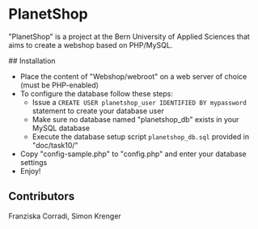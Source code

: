 # PlanetShop

"PlanetShop" is a project at the Bern University of Applied Sciences that aims to create a webshop based on PHP/MySQL.

## Installation

* Place the content of "Webshop/webroot" on a web server of choice (must be PHP-enabled)
* To configure the database follow these steps:
    * Issue a `CREATE USER planetshop_user IDENTIFIED BY mypassword` statement to create your database user
    * Make sure no database named "planetshop\_db" exists in your MySQL database
    * Execute the database setup script `planetshop_db.sql` provided in "doc/task10/"
* Copy "config-sample.php" to "config.php" and enter your database settings
* Enjoy!

## Contributors

Franziska Corradi, Simon Krenger
